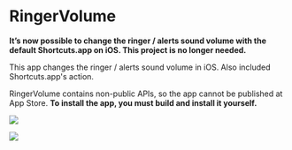 #  RingerVolume

**It’s now possible to change the ringer / alerts sound volume with the default Shortcuts.app on iOS. This project is no longer needed.**

This app changes the ringer / alerts sound volume in iOS. Also included Shortcuts.app's action.

RingerVolume contains non-public APIs, so the app cannot be published at App Store. **To install the app, you must build and install it yourself.**

![](ringervolume_app.gif)

![](ringervolume_shortcuts.gif)
